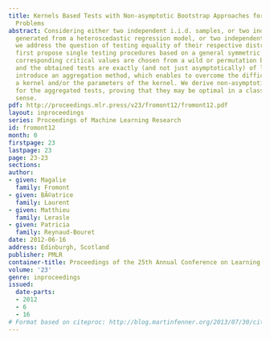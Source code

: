 ```yaml
---
title: Kernels Based Tests with Non-asymptotic Bootstrap Approaches for Two-sample
  Problems
abstract: Considering either two independent i.i.d. samples, or two independent samples
  generated from a heteroscedastic regression model, or two independent Poisson processes,
  we address the question of testing equality of their respective distributions. We
  first propose single testing procedures based on a general symmetric kernel. The
  corresponding critical values are chosen from a wild or permutation bootstrap approach,
  and the obtained tests are exactly (and not just asymptotically) of level. We then
  introduce an aggregation method, which enables to overcome the difficulty of choosing
  a kernel and/or the parameters of the kernel. We derive non-asymptotic properties
  for the aggregated tests, proving that they may be optimal in a classical statistical
  sense.
pdf: http://proceedings.mlr.press/v23/fromont12/fromont12.pdf
layout: inproceedings
series: Proceedings of Machine Learning Research
id: fromont12
month: 0
firstpage: 23
lastpage: 23
page: 23-23
sections: 
author:
- given: Magalie
  family: Fromont
- given: BÃ©atrice
  family: Laurent
- given: Matthieu
  family: Lerasle
- given: Patricia
  family: Reynaud-Bouret
date: 2012-06-16
address: Edinburgh, Scotland
publisher: PMLR
container-title: Proceedings of the 25th Annual Conference on Learning Theory
volume: '23'
genre: inproceedings
issued:
  date-parts:
  - 2012
  - 6
  - 16
# Format based on citeproc: http://blog.martinfenner.org/2013/07/30/citeproc-yaml-for-bibliographies/
---
```

